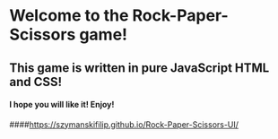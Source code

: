 # Welcome to the Rock-Paper-Scissors game!

## This game is written in pure JavaScript HTML and CSS!

#### I hope you will like it! Enjoy!

####https://szymanskifilip.github.io/Rock-Paper-Scissors-UI/
